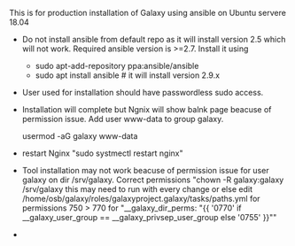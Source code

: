 This is for production installation of Galaxy using ansible on Ubuntu servere 18.04
- Do not install ansible from default repo as it will install version 2.5 which will not work. Required ansible version is >=2.7. Install it using 
    - sudo apt-add-repository ppa:ansible/ansible
    - sudo apt install ansible # it will install version 2.9.x
- User used for installation should have passwordless sudo access.
- Installation will complete but Ngnix will show balnk page beacuse of permission issue. Add user www-data to group galaxy.

    usermod -aG galaxy www-data
- restart Nginx "sudo systmectl restart nginx"
- Tool installation may not work beacuse of permission issue for user galaxy on dir /srv/galaxy. Correct permissions "chown -R galaxy:galaxy /srv/galaxy this may need to run with every change or else edit /home/osb/galaxy/roles/galaxyproject.galaxy/tasks/paths.yml for permissions 750 > 770 for "__galaxy_dir_perms: "{{ '0770' if __galaxy_user_group == __galaxy_privsep_user_group else '0755' }}""
-

